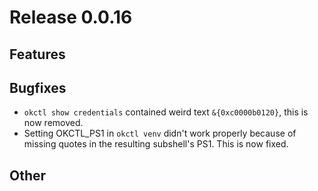 # Release 0.0.16

## Features

## Bugfixes
- `okctl show credentials` contained weird text `&{0xc0000b0120}`, this is now removed.
- Setting OKCTL_PS1 in `okctl venv` didn't work properly because of missing quotes in the resulting subshell's PS1. This
is now fixed.

## Other
